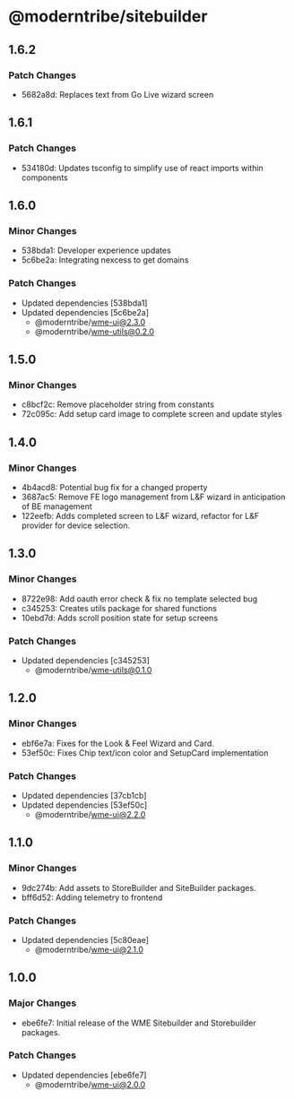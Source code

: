 # @moderntribe/sitebuilder

## 1.6.2

### Patch Changes

- 5682a8d: Replaces text from Go Live wizard screen

## 1.6.1

### Patch Changes

- 534180d: Updates tsconfig to simplify use of react imports within components

## 1.6.0

### Minor Changes

- 538bda1: Developer experience updates
- 5c6be2a: Integrating nexcess to get domains

### Patch Changes

- Updated dependencies [538bda1]
- Updated dependencies [5c6be2a]
  - @moderntribe/wme-ui@2.3.0
  - @moderntribe/wme-utils@0.2.0

## 1.5.0

### Minor Changes

- c8bcf2c: Remove placeholder string from constants
- 72c095c: Add setup card image to complete screen and update styles

## 1.4.0

### Minor Changes

- 4b4acd8: Potential bug fix for a changed property
- 3687ac5: Remove FE logo management from L&F wizard in anticipation of BE management
- 122eefb: Adds completed screen to L&F wizard, refactor for L&F provider for device selection.

## 1.3.0

### Minor Changes

- 8722e98: Add oauth error check & fix no template selected bug
- c345253: Creates utils package for shared functions
- 10ebd7d: Adds scroll position state for setup screens

### Patch Changes

- Updated dependencies [c345253]
  - @moderntribe/wme-utils@0.1.0

## 1.2.0

### Minor Changes

- ebf6e7a: Fixes for the Look & Feel Wizard and Card.
- 53ef50c: Fixes Chip text/icon color and SetupCard implementation

### Patch Changes

- Updated dependencies [37cb1cb]
- Updated dependencies [53ef50c]
  - @moderntribe/wme-ui@2.2.0

## 1.1.0

### Minor Changes

- 9dc274b: Add assets to StoreBuilder and SiteBuilder packages.
- bff6d52: Adding telemetry to frontend

### Patch Changes

- Updated dependencies [5c80eae]
  - @moderntribe/wme-ui@2.1.0

## 1.0.0

### Major Changes

- ebe6fe7: Initial release of the WME Sitebuilder and Storebuilder packages.

### Patch Changes

- Updated dependencies [ebe6fe7]
  - @moderntribe/wme-ui@2.0.0
